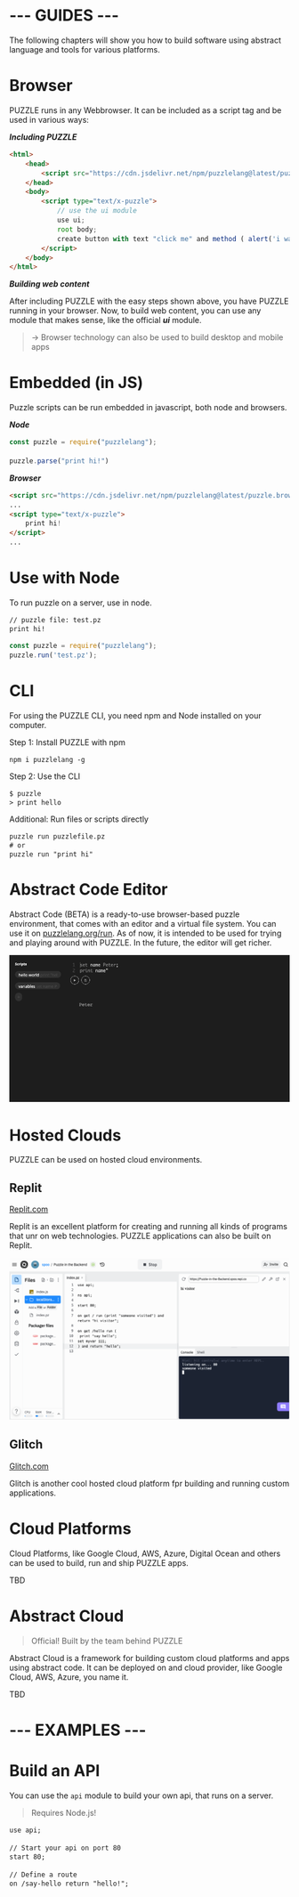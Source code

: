 # --- GUIDES ---

The following chapters will show you how to build software using abstract language and tools for various platforms.

# Browser

PUZZLE runs in any Webbrowser. It can be included as a script tag and be used in various ways:

***Including PUZZLE***

```html
<html>
	<head>
		<script src="https://cdn.jsdelivr.net/npm/puzzlelang@latest/puzzle.browser.js"></script>
	</head>
	<body>
		<script type="text/x-puzzle">
			// use the ui module
			use ui;
			root body;
			create button with text "click me" and method ( alert('i was clicked') );
		</script>
	</body>
</html>
```

***Building web content***

After including PUZZLE with the easy steps shown above, you have PUZZLE running in your browser. Now, to build web content, you can use any module that makes sense, like the official ***ui*** module.


> -> Browser technology can also be used to build desktop and mobile apps


# Embedded (in JS)

Puzzle scripts can be run embedded in javascript, both node and browsers.

***Node***

```javascript
const puzzle = require("puzzlelang");

puzzle.parse("print hi!")
```

***Browser***

```html
<script src="https://cdn.jsdelivr.net/npm/puzzlelang@latest/puzzle.browser.js"></script>
...
<script type="text/x-puzzle">
	print hi!
</script>
...
```

# Use with Node

To run puzzle on a server, use in node. 

```puzzle
// puzzle file: test.pz
print hi!
```

```javascript
const puzzle = require("puzzlelang");
puzzle.run('test.pz');
```

# CLI

For using the PUZZLE CLI, you need npm and Node installed on your computer.

Step 1: Install PUZZLE with npm

```shell
npm i puzzlelang -g
```

Step 2: Use the CLI

```shell
$ puzzle
> print hello
```

Additional: Run files or scripts directly

```shell
puzzle run puzzlefile.pz
# or
puzzle run "print hi"
```


# Abstract Code Editor

Abstract Code (BETA) is a ready-to-use browser-based puzzle environment, that comes with an editor and a virtual file system. You can use it  on [puzzlelang.org/run](https://abstractcode.org). As of now, it is intended to be used for trying and playing around with PUZZLE. In the future, the editor will get richer.

![Replit](../assets/abstractcode.png)

# Hosted Clouds

PUZZLE can be used on hosted cloud environments.

## Replit

[Replit.com](https://replit.com)

Replit is an excellent platform for creating and running all kinds of programs that unr on web technologies. PUZZLE applications can also be built on Replit.

![Replit](../assets/replit.png)

## Glitch

[Glitch.com](https://glitch.com)

Glitch is another cool hosted cloud platform fpr building and running custom applications. 


# Cloud Platforms

Cloud Platforms, like Google Cloud, AWS, Azure, Digital Ocean and others can be used to build, run and ship PUZZLE apps.

TBD

# Abstract Cloud

> Official! Built by the team behind PUZZLE

Abstract Cloud is a framework for building custom cloud platforms and apps using abstract code. It can be deployed on and cloud provider, like Google Cloud, AWS, Azure, you name it.

TBD

# --- EXAMPLES ---

# Build an API

You can use the `api` module to build your own api, that runs on a server.

> Requires Node.js!

```puzzle
use api;

// Start your api on port 80
start 80;

// Define a route
on /say-hello return "hello!";
```
